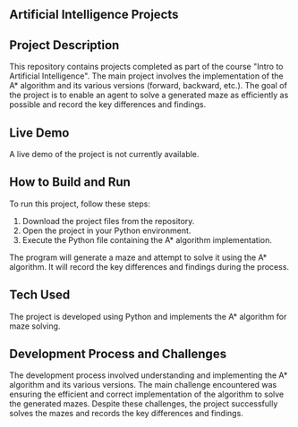 ## Artificial Intelligence Projects

## Project Description
This repository contains projects completed as part of the course "Intro to Artificial Intelligence". The main project involves the implementation of the A* algorithm and its various versions (forward, backward, etc.). The goal of the project is to enable an agent to solve a generated maze as efficiently as possible and record the key differences and findings.

## Live Demo
A live demo of the project is not currently available.

## How to Build and Run
To run this project, follow these steps:
1. Download the project files from the repository.
2. Open the project in your Python environment.
3. Execute the Python file containing the A* algorithm implementation.

The program will generate a maze and attempt to solve it using the A* algorithm. It will record the key differences and findings during the process.

## Tech Used
The project is developed using Python and implements the A* algorithm for maze solving.

## Development Process and Challenges
The development process involved understanding and implementing the A* algorithm and its various versions. The main challenge encountered was ensuring the efficient and correct implementation of the algorithm to solve the generated mazes. Despite these challenges, the project successfully solves the mazes and records the key differences and findings.
